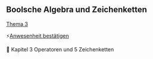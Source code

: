 ## Boolsche Algebra  und Zeichenketten

[Thema 3](topic-3/readme.md)

⚡[Anwesenheit bestätigen](https://moodle.medizintechnik-hf.ch/mod/attendance/manage.php?id=4479)

📖 Kapitel 3 Operatoren und 5 Zeichenketten